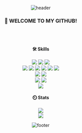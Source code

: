 <div align="center">

![header](https://capsule-render.vercel.app/api?type=waving&color=0:ffe4e1,100:e6e6fa&height=300&section=header&text=🐹%20hyodin's%20github%20💜&fontColor=b4a7d6&fontSize=70&animation=twinkling)

<h3>👋 WELCOME TO MY GITHUB!</h3>
</br>
</br>
<h4> 🛠️ Skills </h4>
<img src="https://img.shields.io/badge/Python-3776AB?style=flat&logo=Python&logoColor=white"/>
<img src="https://img.shields.io/badge/C++-00599C?style=flat&logo=C%2B%2B&logoColor=white"/>
<img src="https://img.shields.io/badge/java-007396?style=flat&logo=java&logoColor=white"/>
</br>
<img src="https://img.shields.io/badge/JavaScript-F7DF1E?style=flat&logo=javascript&logoColor=withe"/>
<img src="https://img.shields.io/badge/jQuery-0769AD?style=flat&logo=jQuery&logoColor=white"/>
<img src="https://img.shields.io/badge/Typescript-3178C6?style=flat&logo=Typescript&logoColor=white"/>
<img src="https://img.shields.io/badge/React-61DAFB?style=flat&logo=React&logoColor=white"/>
<img src="https://img.shields.io/badge/HTML5-E34F26?style=flat&logo=html5&logoColor=white"/>
<img src="https://img.shields.io/badge/CSS3-1572B6?style=flat&logo=css3&logoColor=white"/>
</br>
<img src="https://img.shields.io/badge/MySQL-4479A1?style=flat&logo=MySQL&logoColor=white"/>
<img src="https://img.shields.io/badge/Firebase-FFCA28?style=flat&logo=firebase&logoColor=white"/>
</br>
<img src="https://img.shields.io/badge/Selenium-43B02A?style=flat&logo=Selenium&logoColor=white"/>
<img src="https://img.shields.io/badge/Google Colab-F9AB00?style=flat&logo=Google Colab&logoColor=white"/>
</br>
<img src="https://img.shields.io/badge/apache tomcat-F8DC75?style=flat&logo=apachetomcat&logoColor=white">
</br>
<h4> ⏲️ Stats </h4>
<img src="https://github-readme-stats.vercel.app/api?username=hyojjin-jeong&show_icons=true&title_color=b4a7d6&icon_color=b4a7d6&disable_animations=true&hide_rank=true&border_color=b4a7d6" />
</picture>
</br>
<img src="http://mazassumnida.wtf/api/v2/generate_badge?boj=hyojinwjd99" />
</br>

![footer](https://capsule-render.vercel.app/api?type=waving&color=0:ffe4e1,100:e6e6fa&height=150&section=footer)
</div>
